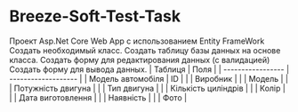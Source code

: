 # Breeze-Soft-Test-Task

Проект Asp.Net Core Web App с использованием Entity FrameWork
Создать необходимый класс.
Создать таблицу базы данных на основе класса.
Создать форму для редактирования данных (с валидацией)
Создать форму для вывода данных. 
| Таблиця | Поля |
| ----------------- | ------------------- | 
| Модель автомобіля | ID | 
| | Виробник | 
| | Модель | 
| | Потужність двигуна | 
| | Тип двигуна | 
| | Кількість циліндрів | 
| | Колір | 
| | Дата виготовлення | 
| | Наявність | 
| | Фото |
